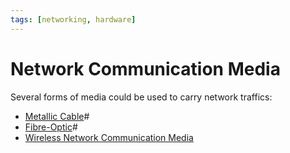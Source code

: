 ```yaml
---
tags: [networking, hardware]
---
```


# Network Communication Media

Several forms of media could be used to carry network traffics:
- [Metallic Cable](202210111820.md)#
- [Fibre-Optic](202209021233.md)#
- [Wireless Network Communication Media](202302161842.md)
